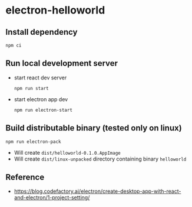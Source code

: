 # electron-helloworld

## Install dependency

```
npm ci
```

## Run local development server

- start react dev server
    ```
    npm run start
    ```

- start electron app dev
    ```
    npm run electron-start
    ```

## Build distributable binary (tested only on linux)

```
npm run electron-pack
```

- Will create `dist/helloworld-0.1.0.AppImage`
- Will create `dist/linux-unpacked` directory containing binary `helloworld`

## Reference

- https://blog.codefactory.ai/electron/create-desktop-app-with-react-and-electron/1-project-setting/
